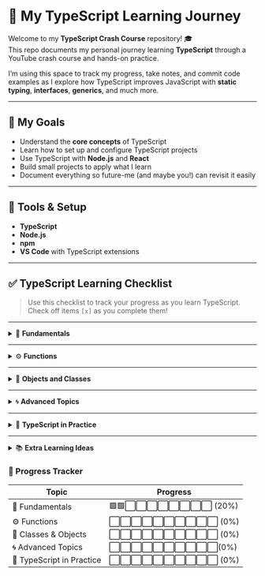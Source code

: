 # 🚀 My TypeScript Learning Journey

Welcome to my **TypeScript Crash Course** repository! 🎓  
This repo documents my personal journey learning **TypeScript** through a YouTube crash course and hands-on practice.  

I’m using this space to track my progress, take notes, and commit code examples as I explore how TypeScript improves JavaScript with **static typing**, **interfaces**, **generics**, and much more.

---

## 🎯 My Goals

- Understand the **core concepts** of TypeScript  
- Learn how to set up and configure TypeScript projects  
- Use TypeScript with **Node.js** and **React**  
- Build small projects to apply what I learn  
- Document everything so future-me (and maybe you!) can revisit it easily

---

## 🧰 Tools & Setup

- **TypeScript**
- **Node.js**
- **npm** 
- **VS Code** with TypeScript extensions 

---


## ✅ TypeScript Learning Checklist

> Use this checklist to track your progress as you learn TypeScript.  
> Check off items `[x]` as you complete them!

---

<details>
<summary>🧩 <strong>Fundamentals</strong></summary>

- [x] What is TypeScript and why use it?
- [x] Installing and configuring (`tsc`, `tsconfig.json`)
- [x] Basic types — `string`, `number`, `boolean`, `any`, `unknown`, `void`, `never`
- [x] Arrays and Tuples
- [ ] Enums
- [ ] Type inference
- [ ] Type aliases and interfaces
- [ ] Union and intersection types
- [ ] Type assertions and narrowing

</details>

---

<details>
<summary>⚙️ <strong>Functions</strong></summary>

- [ ] Function types and return types
- [ ] Optional and default parameters
- [ ] Rest parameters
- [ ] Function overloading

</details>

---

<details>
<summary>🧱 <strong>Objects and Classes</strong></summary>

- [ ] Object types and interface extensions
- [ ] Classes, constructors, and access modifiers (`public`, `private`, `protected`)
- [ ] Getters and setters
- [ ] Inheritance and abstract classes

</details>

---

<details>
<summary>🌀 <strong>Advanced Topics</strong></summary>

- [ ] Generics (`<T>`)
- [ ] Utility types (`Partial`, `Pick`, `Omit`, etc.)
- [ ] Modules and namespaces
- [ ] Decorators (optional / advanced)
- [ ] Type declaration files (`.d.ts`)

</details>

---

<details>
<summary>🧩 <strong>TypeScript in Practice</strong></summary>

- [ ] Setting up a TypeScript project with Node.js
- [ ] Using TypeScript with Express
- [ ] Using TypeScript with React
- [ ] Working with third-party type definitions (`@types/*`)
- [ ] Debugging TypeScript code
- [ ] Compiling and building for production

</details>

---

<details>
<summary>📚 <strong>Extra Learning Ideas</strong></summary>

- [ ] Build a simple CLI tool using TypeScript
- [ ] Convert a small JS project to TypeScript
- [ ] Use TypeScript with a frontend framework (React, Vue, or Svelte)
- [ ] Learn about ESLint + Prettier integration
- [ ] Explore TypeScript 5+ new features

</details>

### 🎯 Progress Tracker

| Topic | Progress |
|--------|-----------|
| 🧩 Fundamentals | 🟩🟩⬜⬜⬜⬜⬜⬜⬜⬜ (20%) |
| ⚙️ Functions | ⬜⬜⬜⬜⬜⬜⬜⬜⬜⬜ (0%) |
| 🧱 Classes & Objects | ⬜⬜⬜⬜⬜⬜⬜⬜⬜⬜ (0%) |
| 🌀 Advanced Topics | ⬜⬜⬜⬜⬜⬜⬜⬜⬜⬜(0%) |
| 🧩 TypeScript in Practice | ⬜⬜⬜⬜⬜⬜⬜⬜⬜⬜ (0%) |



